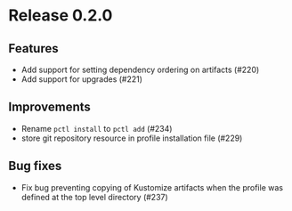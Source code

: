 # Release 0.2.0
## Features

- Add support for setting dependency ordering on artifacts (#220)
- Add support for upgrades (#221)

## Improvements

- Rename `pctl install` to `pctl add` (#234)
- store git repository resource in profile installation file (#229)

## Bug fixes

- Fix bug preventing copying of Kustomize artifacts when the profile was defined
at the top level directory (#237)
